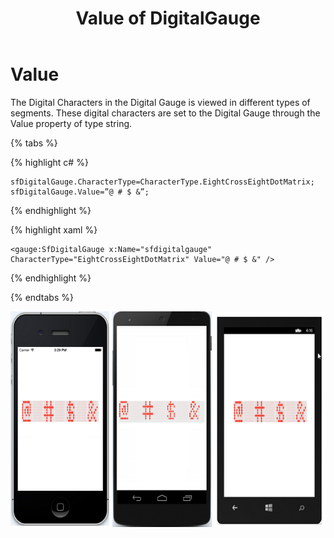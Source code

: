 ﻿---
layout: post
title: Value of DigitalGauge
description: Learn how to add  value to DigitalGauge
platform: Xamarin
control: DigitalGauge
documentation: ug
---

# Value

The Digital Characters in the Digital Gauge is viewed in different types of segments. These digital characters are set to the Digital Gauge through the Value property of type string.

{% tabs %}

{% highlight c# %}

	sfDigitalGauge.CharacterType=CharacterType.EightCrossEightDotMatrix;
	sfDigitalGauge.Value=”@ # $ &”;

{% endhighlight %}

{% highlight xaml %}

	<gauge:SfDigitalGauge x:Name="sfdigitalgauge" CharacterType="EightCrossEightDotMatrix" Value="@ # $ &" />

{% endhighlight %}

{% endtabs %}


![](Getting-Started_images/specialcharacter.png)